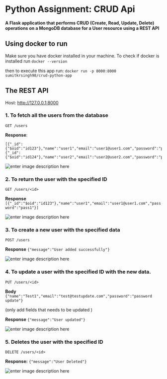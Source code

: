 # Python Assignment: CRUD Api
**A Flask application that performs CRUD (Create, Read, Update, Delete) operations on a MongoDB database for a User resource using a REST API**

## Using docker to run 
Make sure you have docker installed in your machine.
To check if docker is installed run
`docker --version`

then to execute this app run:
 `docker run -p 8000:8000 sumitkrsingh98/crud-python-app`
## The REST API
Host: http://127.0.0.1:8000

### 1. To fetch all the users from the database
`GET /users`


**Response**:

    [{"_id":{"$oid":"id123"},"name":"user1","email":"user1@user1.com","password":"pass1"},{"_id":{"$oid":"id124"},"name":"user2","email":"user2@user2.com","password":"pass2"}]
![enter image description here](https://user-images.githubusercontent.com/38861211/258647832-d1414852-08b8-4ad7-8dea-acf6cfd8bb5c.png)
### 2. To return the user with the specified ID

`GET /users/<id>`


**Response**
`[{"_id":"$oid":"id123"},"name":"user1","email":"user1@user1.com","password":"pass1"}]`

![enter image description here](https://user-images.githubusercontent.com/38861211/258647712-4a046cc3-46be-4df6-a18c-406371a3568a.png)

### 3. To create a new user with the specified data

`POST /users`


**Response**
`{"message":"User added successfully"}`

![enter image description here](https://user-images.githubusercontent.com/38861211/258647970-33d89bc9-26a3-4143-9bdd-2e1b4b4c2138.png)

### 4. To update a user with the specified ID with the new data.

`PUT /users/<id>`


**Body**
`{"name":"Test1","email":"test@testupdate.com","password":"password update"}`

(only add fields that needs to be updated )


**Response**
`{"message":"User updated"}`

![enter image description here](https://user-images.githubusercontent.com/38861211/258648933-ceb213ed-e5b3-4020-80cb-319b52636779.png)

### 5. Deletes the user with the specified ID
`DELETE /users/<id>`


**Response:**
`{"message":"User Deleted"}`

![enter image description here](https://user-images.githubusercontent.com/38861211/258648713-f2cd3890-493c-41cc-ba74-aec719df2993.png)
